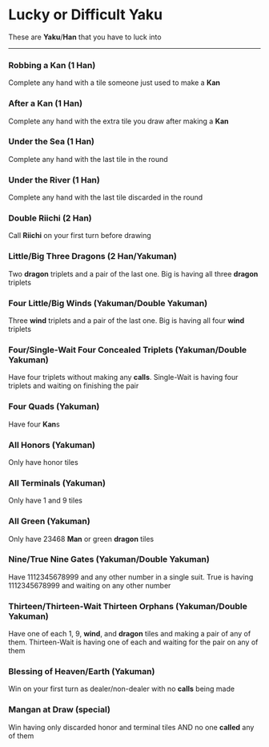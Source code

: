 # Lucky or Difficult Yaku

These are **Yaku**/**Han** that you have to luck into

---

### Robbing a Kan (1 Han)
Complete any hand with a tile someone just used to make a **Kan**

### After a Kan (1 Han)
Complete any hand with the extra tile you draw after making a **Kan**

### Under the Sea (1 Han)
Complete any hand with the last tile in the round

### Under the River (1 Han)
Complete any hand with the last tile discarded in the round

### Double Riichi (2 Han)
Call **Riichi** on your first turn before drawing

### Little/Big Three Dragons (2 Han/Yakuman)
Two **dragon** triplets and a pair of the last one.  Big is having all three **dragon** triplets

### Four Little/Big Winds (Yakuman/Double Yakuman)
Three **wind** triplets and a pair of the last one.  Big is having all four **wind** triplets

### Four/Single-Wait Four Concealed Triplets (Yakuman/Double Yakuman)
Have four triplets without making any **calls**.  Single-Wait is having four triplets
and waiting on finishing the pair

### Four Quads (Yakuman)
Have four **Kan**s

### All Honors (Yakuman)
Only have honor tiles

### All Terminals (Yakuman)
Only have 1 and 9 tiles

### All Green (Yakuman)
Only have 23468 **Man** or green **dragon** tiles

### Nine/True Nine Gates (Yakuman/Double Yakuman)
Have 1112345678999 and any other number in a single suit.  True is having
1112345678999 and waiting on any other number

### Thirteen/Thirteen-Wait Thirteen Orphans (Yakuman/Double Yakuman)
Have one of each 1, 9, **wind**, and **dragon** tiles and making a pair of any of them.
Thirteen-Wait is having one of each and waiting for the pair on any of them

### Blessing of Heaven/Earth (Yakuman)
Win on your first turn as dealer/non-dealer with no **calls** being made

### Mangan at Draw (special)
Win having only discarded honor and terminal tiles AND no one **called** any of them
